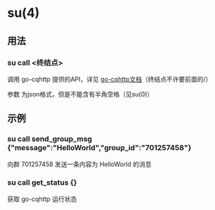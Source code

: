 # su(4)

## 用法

### su call <终结点> <data>

调用 go-cqhttp 提供的API，详见 [go-cqhttp文档][1]（终结点不许要前面的/）

参数 <data> 为json格式，但是不能含有半角空格（见su(0)）

## 示例

### su call send_group_msg {"message":"HelloWorld","group_id":"701257458"}

向群 701257458 发送一条内容为 HelloWorld 的消息

### su call get_status {}

获取 go-cqhttp 运行状态

  [1]: https://docs.go-cqhttp.org
